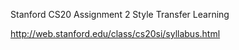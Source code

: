 Stanford CS20 Assignment 2 Style Transfer Learning

http://web.stanford.edu/class/cs20si/syllabus.html
